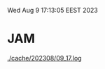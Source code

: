 Wed Aug  9 17:13:05 EEST 2023
# JAM
<a href='./cache/202308/09_17.log'>./cache/202308/09_17.log</a>
